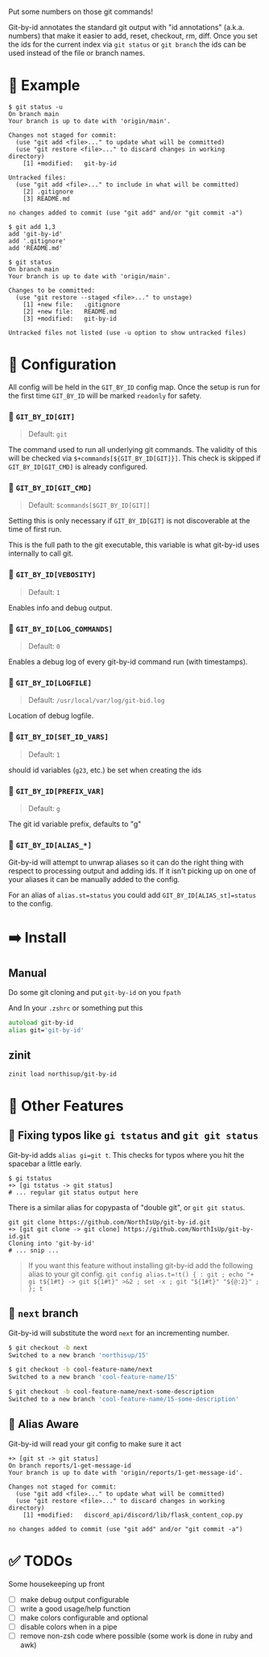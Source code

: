 Put some numbers on those git commands!

Git-by-id annotates the standard git output with "id annotations" (a.k.a. numbers) that make it easier to add, reset, checkout, rm, diff. Once you set the ids for the current index via `git status` or `git branch` the ids can be used instead of the file or branch names.

# 🔢 Example

```shell
$ git status -u
On branch main
Your branch is up to date with 'origin/main'.

Changes not staged for commit:
  (use "git add <file>..." to update what will be committed)
  (use "git restore <file>..." to discard changes in working directory)
	[1] +modified:   git-by-id

Untracked files:
  (use "git add <file>..." to include in what will be committed)
	[2] .gitignore
	[3] README.md

no changes added to commit (use "git add" and/or "git commit -a")
```

```shell
$ git add 1,3
add 'git-by-id'
add '.gitignore'
add 'README.md'
```

```shell
$ git status
On branch main
Your branch is up to date with 'origin/main'.

Changes to be committed:
  (use "git restore --staged <file>..." to unstage)
	[1] +new file:   .gitignore
	[2] +new file:   README.md
	[3] +modified:   git-by-id

Untracked files not listed (use -u option to show untracked files)
```

# 🔷 Configuration

All config will be held in the `GIT_BY_ID` config map. Once the setup is run for the first time `GIT_BY_ID` will be marked `readonly` for safety.

### 🔷 `GIT_BY_ID[GIT]`
> Default: `git`

The command used to run all underlying git commands. The validity of this will be checked via `$+commands[${GIT_BY_ID[GIT]}]`. This check is skipped if `GIT_BY_ID[GIT_CMD]` is already configured.

### 🔷 `GIT_BY_ID[GIT_CMD]`
> Default: `$commands[$GIT_BY_ID[GIT]]`

Setting this is only necessary if `GIT_BY_ID[GIT]` is not discoverable at the time of first run.

This is the full path to the git executable, this variable is what git-by-id uses internally to call git.

### 🔷 `GIT_BY_ID[VEBOSITY]` 
> Default: `1`

Enables info and debug output.

### 🔷 `GIT_BY_ID[LOG_COMMANDS]` 
> Default: `0`

Enables a debug log of every git-by-id command run (with timestamps).

### 🔷 `GIT_BY_ID[LOGFILE]`
> Default: `/usr/local/var/log/git-bid.log`

Location of debug logfile.

### 🔷 `GIT_BY_ID[SET_ID_VARS]`
> Default: `1`

should id variables (`g23`, etc.) be set when creating the ids

### 🔷 `GIT_BY_ID[PREFIX_VAR]`
> Default: `g`

The git id variable prefix, defaults to "g"

### 🔷 `GIT_BY_ID[ALIAS_*]`
Git-by-id will attempt to unwrap aliases so it can do the right thing with respect to processing output and adding ids. If it isn't picking up on one of your aliases it can be manually added to the config.

For an alias of `alias.st=status` you could add `GIT_BY_ID[ALIAS_st]=status` to the config.

# ➡️ Install

## Manual

Do some git cloning and put `git-by-id` on you  `fpath`

And In your `.zshrc` or something put this
```zsh
autoload git-by-id
alias git='git-by-id'
```

## zinit

```shell
zinit load northisup/git-by-id
```

# 🔶 Other Features

## 🔶 Fixing typos like `gi tstatus` and `git git status`

Git-by-id adds `alias gi=git t`. This checks for typos where you hit the spacebar a little early.

```shell
$ gi tstatus
+> [gi tstatus -> git status]
# ... regular git status output here
```

There is a similar alias for copypasta of "double git", or `git git status`.

```shell
git git clone https://github.com/NorthIsUp/git-by-id.git
+> [git git clone -> git clone] https://github.com/NorthIsUp/git-by-id.git
Cloning into 'git-by-id'
# ... snip ...
```


> If you want this feature without installing git-by-id add the following alias to your git config.
> `git config alias.t=!t() { : git ; echo "+ gi t${1#t} -> git ${1#t}" >&2 ; set -x ; git "${1#t}" "${@:2}" ; }; t`

## 🔶 `next` branch

Git-by-id will substitute the word `next` for an incrementing number.

```sh
$ git checkout -b next
Switched to a new branch 'northisup/15'

$ git checkout -b cool-feature-name/next
Switched to a new branch 'cool-feature-name/15'

$ git checkout -b cool-feature-name/next-some-description
Switched to a new branch 'cool-feature-name/15-some-description'
```

## 🔶 Alias Aware

Git-by-id will read your git config to make sure it act
```
+> [git st -> git status]
On branch reports/1-get-message-id
Your branch is up to date with 'origin/reports/1-get-message-id'.

Changes not staged for commit:
  (use "git add <file>..." to update what will be committed)
  (use "git restore <file>..." to discard changes in working directory)
	[1] +modified:   discord_api/discord/lib/flask_content_cop.py

no changes added to commit (use "git add" and/or "git commit -a")
```

# ✅ TODOs
Some housekeeping up front

- [ ] make debug output configurable
- [ ] write a good usage/help function
- [ ] make colors configurable and optional
- [ ] disable colors when in a pipe
- [ ] remove non-zsh code where possible (some work is done in ruby and awk)
